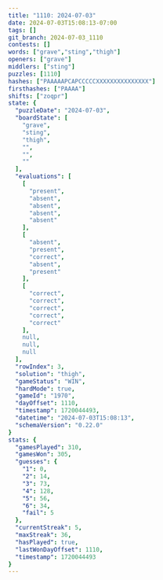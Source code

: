 ```yaml
---
title: "1110: 2024-07-03"
date: 2024-07-03T15:08:13-07:00
tags: []
git_branch: 2024-07-03_1110
contests: []
words: ["grave","sting","thigh"]
openers: ["grave"]
middlers: ["sting"]
puzzles: [1110]
hashes: ["PAAAAAPCAPCCCCCXXXXXXXXXXXXXXX"]
firsthashes: ["PAAAA"]
shifts: ["zoqpr"]
state: {
  "puzzleDate": "2024-07-03",
  "boardState": [
    "grave",
    "sting",
    "thigh",
    "",
    "",
    ""
  ],
  "evaluations": [
    [
      "present",
      "absent",
      "absent",
      "absent",
      "absent"
    ],
    [
      "absent",
      "present",
      "correct",
      "absent",
      "present"
    ],
    [
      "correct",
      "correct",
      "correct",
      "correct",
      "correct"
    ],
    null,
    null,
    null
  ],
  "rowIndex": 3,
  "solution": "thigh",
  "gameStatus": "WIN",
  "hardMode": true,
  "gameId": "1970",
  "dayOffset": 1110,
  "timestamp": 1720044493,
  "datetime": "2024-07-03T15:08:13",
  "schemaVersion": "0.22.0"
}
stats: {
  "gamesPlayed": 310,
  "gamesWon": 305,
  "guesses": {
    "1": 0,
    "2": 14,
    "3": 73,
    "4": 128,
    "5": 56,
    "6": 34,
    "fail": 5
  },
  "currentStreak": 5,
  "maxStreak": 36,
  "hasPlayed": true,
  "lastWonDayOffset": 1110,
  "timestamp": 1720044493
}
---
```

<!-- more -->
